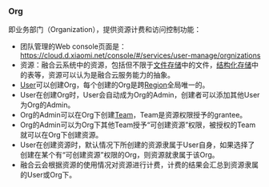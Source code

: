 ### Org
即业务部门（Organization），提供资源计费和访问控制功能：
- 团队管理的Web console页面是：https://cloud.d.xiaomi.net/console/#/services/user-manage/orgnizations
- 资源：融合云系统中的资源，包括但不限于[文件存储](http://docs.api.xiaomi.net/fds/)中的文件，[结构化存储](http://docs.api.xiaomi.net/sds/)中的表等，资源可以认为是融合云服务能力的抽象。
- [User](user.md)可以创建Org，每个创建的Org是跨[Region](region.md)全局唯一的。
- User在创建Org时，User会自动成为Org的Admin，创建者可以添加其他User为Org的Admin。
- Org的Admin可以在Org下创建[Team](team.md)，Team是资源权限授予的grantee。
- Org的Admin可以为Org下其他Team授予“可创建资源”权限，被授权的Team就可以在Org下创建资源。
- User在创建资源时，默认情况下所创建的资源隶属于User自身，如果选择了创建在某个有“可创建资源”权限的Org，则资源就隶属于该Org。
- 融合云会根据资源的使用情况对资源进行计费，计费的结果会汇总到资源隶属的User或Org下。

